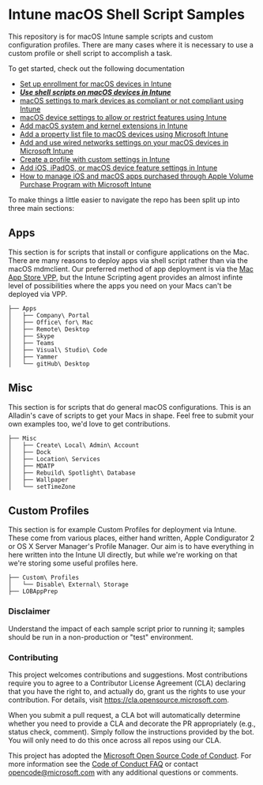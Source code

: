 # Intune macOS Shell Script Samples

This repository is for macOS Intune sample scripts and custom configuration profiles. There are many cases where it is necessary to use a custom profile or shell script to accomplish a task.

To get started, check out the following documentation
- [Set up enrollment for macOS devices in Intune](https://docs.microsoft.com/en-us/mem/intune/enrollment/macos-enroll)
- ***[Use shell scripts on macOS devices in Intune](https://docs.microsoft.com/en-us/mem/intune/apps/macos-shell-scripts)***
- [macOS settings to mark devices as compliant or not compliant using Intune](https://docs.microsoft.com/en-us/mem/intune/protect/compliance-policy-create-mac-os)
- [macOS device settings to allow or restrict features using Intune](https://docs.microsoft.com/en-us/mem/intune/configuration/device-restrictions-macos)
- [Add macOS system and kernel extensions in Intune](https://docs.microsoft.com/en-us/mem/intune/configuration/kernel-extensions-overview-macos)
- [Add a property list file to macOS devices using Microsoft Intune](https://docs.microsoft.com/en-us/mem/intune/configuration/preference-file-settings-macos)
- [Add and use wired networks settings on your macOS devices in Microsoft Intune](https://docs.microsoft.com/en-us/mem/intune/configuration/wired-networks-configure)
- [Create a profile with custom settings in Intune](https://docs.microsoft.com/en-us/mem/intune/configuration/custom-settings-configure)
- [Add iOS, iPadOS, or macOS device feature settings in Intune](https://docs.microsoft.com/en-us/mem/intune/configuration/device-features-configure)
- [How to manage iOS and macOS apps purchased through Apple Volume Purchase Program with Microsoft Intune](https://docs.microsoft.com/en-us/mem/intune/apps/vpp-apps-ios)

To make things a little easier to navigate the repo has been split up into three main sections:

## Apps

This section is for scripts that install or configure applications on the Mac. There are many reasons to deploy apps via shell script rather than via the macOS mdmclient. Our preferred method of app deployment is via the [Mac App Store VPP](https://docs.microsoft.com/en-us/mem/intune/apps/vpp-apps-ios), but the Intune Scripting agent provides an almost infinte level of possibilities where the apps you need on your Macs can't be deployed via VPP.

```
├── Apps
│   ├── Company\ Portal
│   ├── Office\ for\ Mac
│   ├── Remote\ Desktop
│   ├── Skype
│   ├── Teams
│   ├── Visual\ Studio\ Code
│   ├── Yammer
│   └── gitHub\ Desktop
```
## Misc

This section is for scripts that do general macOS configurations. This is an Alladin's cave of scripts to get your Macs in shape. Feel free to submit your own examples too, we'd love to get contributions.

```
├── Misc
│   ├── Create\ Local\ Admin\ Account
│   ├── Dock
│   ├── Location\ Services
│   ├── MDATP
│   ├── Rebuild\ Spotlight\ Database
│   ├── Wallpaper
│   └── setTimeZone
```

## Custom Profiles

This section is for example Custom Profiles for deployment via Intune. These come from various places, either hand written, Apple Condigurator 2 or OS X Server Manager's Profile Manager. Our aim is to have everything in here written into the Intune UI directly, but while we're working on that we're storing some useful profiles here.

```
├── Custom\ Profiles
│   └── Disable\ External\ Storage
├── LOBAppPrep
```

### Disclaimer
Understand the impact of each sample script prior to running it; samples should be run in a non-production or "test" environment.

### Contributing
This project welcomes contributions and suggestions.  Most contributions require you to agree to a
Contributor License Agreement (CLA) declaring that you have the right to, and actually do, grant us
the rights to use your contribution. For details, visit https://cla.opensource.microsoft.com.

When you submit a pull request, a CLA bot will automatically determine whether you need to provide
a CLA and decorate the PR appropriately (e.g., status check, comment). Simply follow the instructions
provided by the bot. You will only need to do this once across all repos using our CLA.

This project has adopted the [Microsoft Open Source Code of Conduct](https://opensource.microsoft.com/codeofconduct/).
For more information see the [Code of Conduct FAQ](https://opensource.microsoft.com/codeofconduct/faq/) or
contact [opencode@microsoft.com](mailto:opencode@microsoft.com) with any additional questions or comments.

